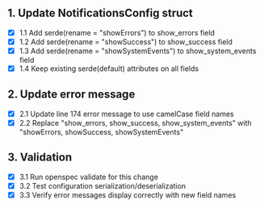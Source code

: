 ## 1. Update NotificationsConfig struct
- [x] 1.1 Add serde(rename = "showErrors") to show_errors field
- [x] 1.2 Add serde(rename = "showSuccess") to show_success field
- [x] 1.3 Add serde(rename = "showSystemEvents") to show_system_events field
- [x] 1.4 Keep existing serde(default) attributes on all fields

## 2. Update error message
- [x] 2.1 Update line 174 error message to use camelCase field names
- [x] 2.2 Replace "show_errors, show_success, show_system_events" with "showErrors, showSuccess, showSystemEvents"

## 3. Validation
- [x] 3.1 Run openspec validate for this change
- [x] 3.2 Test configuration serialization/deserialization
- [x] 3.3 Verify error messages display correctly with new field names